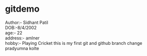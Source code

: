 # gitdemo
Author:- Sidhant Patil  <br>
DOB:-8/4/2002 <br>
age:- 22 <br>
address:- amlner<br>
hobby:- Playing Cricket
this is my first git and github 
branch change
pradyumna kolte
